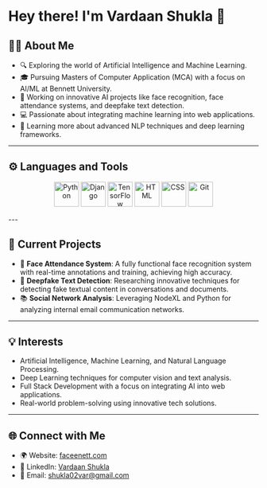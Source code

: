 # Hey there! I'm Vardaan Shukla 👋

## 🙋‍♂️ About Me
- 🔍 Exploring the world of Artificial Intelligence and Machine Learning.
- 🎓 Pursuing Masters of Computer Application (MCA) with a focus on AI/ML at Bennett University.
- 🧠 Working on innovative AI projects like face recognition, face attendance systems, and deepfake text detection.
- 💻 Passionate about integrating machine learning into web applications.
- 🌱 Learning more about advanced NLP techniques and deep learning frameworks.

---

## ⚙️ Languages and Tools
<p align="center">
    <img src="https://media.giphy.com/media/KAq5w47R9rmTuvWOWa/giphy.gif" alt="Python" width="50"/>
    <img src="https://media.giphy.com/media/qgQUggAC3Pfv687qPC/giphy.gif" alt="Django" width="50"/>
    <img src="https://media.giphy.com/media/XE1pBa3m1BYDNUaeQT/giphy.gif" alt="TensorFlow" width="50"/>
    <img src="https://media.giphy.com/media/UQJlOhXZDaZZ82i3rh/giphy.gif" alt="HTML" width="50"/>
    <img src="https://media.giphy.com/media/fsEaZldNC8A1PJ3mwp/giphy.gif" alt="CSS" width="50"/>
    <img src="https://media.giphy.com/media/kH1DBkPNyZPOk0BxrM/giphy.gif" alt="Git" width="50"/>
</p>
---

## 🚀 Current Projects
- 🌟 **Face Attendance System**: A fully functional face recognition system with real-time annotations and training, achieving high accuracy.
- 📝 **Deepfake Text Detection**: Researching innovative techniques for detecting fake textual content in conversations and documents.
- 📚 **Social Network Analysis**: Leveraging NodeXL and Python for analyzing internal email communication networks.

---

## 💡 Interests
- Artificial Intelligence, Machine Learning, and Natural Language Processing.
- Deep Learning techniques for computer vision and text analysis.
- Full Stack Development with a focus on integrating AI into web applications.
- Real-world problem-solving using innovative tech solutions.

---

## 🌐 Connect with Me
- 🌍 Website: [faceenett.com](http://faceenett.com)
- 💼 LinkedIn: [Vardaan Shukla](https://www.linkedin.com/in/vardaan-shukla-0a9a4b208/)
- 📧 Email: shukla02var@gmail.com
